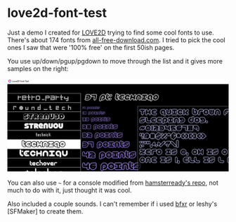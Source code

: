 # love2d-font-test

Just a demo I created for [LOVE2D](https://love2d.org/) trying to find some
cool fonts to use.  There's about 174 fonts from [all-free-download.com](https://all-free-download.com/font/).
I tried to pick the cool ones I saw that were '100% free' on the first 50ish pages.

You use up/down/pgup/pgdown to move through the list and it gives more samples on the right:

![Screenshot](screenshot.png)

You can also use `~` for a console modified from [hamsterready's repo](https://github.com/hamsterready/love-console),
not much to do with it, just thought it was cool.

Also included a couple sounds.  I can't remember if i used [bfxr](https://www.bfxr.net/) or
leshy's [SFMaker] to create them.
